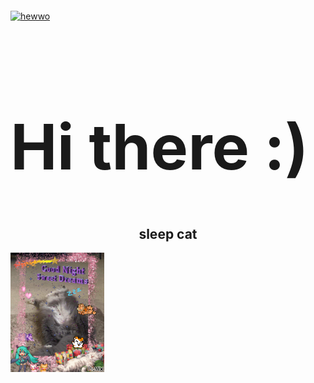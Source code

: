 <!DOCTYPE html>
<html>
<p>
<a href="link" style="text-align: center">
  <img src="https://i.imgflip.com/7mipps.gif" alt="hewwo"  width="500" align="middle">
</a>
</p>

<p>
  <h1 style="font-size:100px;">Hi there :)</h1>
</p>

<h2 align="center">sleep cat</h2>
<img src="https://raw.githubusercontent.com/SomeButters/SomeButters/main/11118094_1296e.gif" align="center" width="150px"></img>


</body>
</html>

